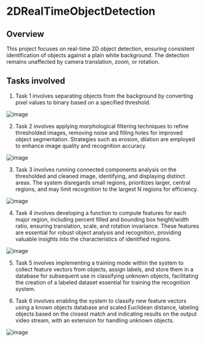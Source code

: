# 2DRealTimeObjectDetection

  ## Overview
  This project focuses on real-time 2D object detection, ensuring consistent identification of objects against a plain white background. The detection remains unaffected by camera translation, zoom, or rotation.
  ## Tasks involved
1. Task 1 involves separating objects from the background by converting pixel values to binary based on a specified threshold.

![image](https://github.com/user-attachments/assets/bda60730-45c2-44c5-925b-775f0409525c)


2. Task 2 involves applying morphological filtering techniques to refine thresholded images, removing noise and filling holes for improved object segmentation. Strategies such as erosion, dilation are employed to enhance image quality and recognition accuracy.
 
![image](https://github.com/user-attachments/assets/9b2f87a3-beac-434c-affe-8304a93c7108)

3. Task 3 involves running connected components analysis on the thresholded and cleaned image, identifying, and displaying distinct areas. The system disregards small regions, prioritizes larger, central regions, and may limit recognition to the largest N regions for efficiency.

![image](https://github.com/user-attachments/assets/36370e6f-5bb0-4f43-93b2-956d4a67f6ac)

4. Task 4 involves developing a function to compute features for each major region, including percent filled and bounding box height/width ratio, ensuring translation, scale, and rotation invariance. These features are essential for robust object analysis and recognition, providing valuable insights into the characteristics of identified regions.
 
![image](https://github.com/user-attachments/assets/fc3987c5-d90a-45df-87b1-8d8a045da325)

5. Task 5 involves implementing a training mode within the system to collect feature vectors from objects, assign labels, and store them in a database for subsequent use in classifying unknown objects, facilitating the creation of a labeled dataset essential for training the recognition system.

6. Task 6 involves enabling the system to classify new feature vectors using a known objects database and scaled Euclidean distance, labeling objects based on the closest match and indicating results on the output video stream, with an extension for handling unknown objects.
 
![image](https://github.com/user-attachments/assets/d0daf2f2-1bb4-4700-a20a-5a1fe8653d78)

